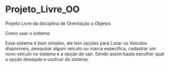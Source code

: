 # Projeto_Livre_OO
Projeto Livre da disciplina de Orientação a Objetos 

Como usar o sistema:
     
   Esse sistema é bem simples, ele tem opções para Listar os Veículos disponíveis, pesquisar algum veículo ou marca especifica, cadastrar um novo veiculo no sistema e a opção de sair. Sendo assim basta escolher qual a opção desejada e usufruir do sistema.
